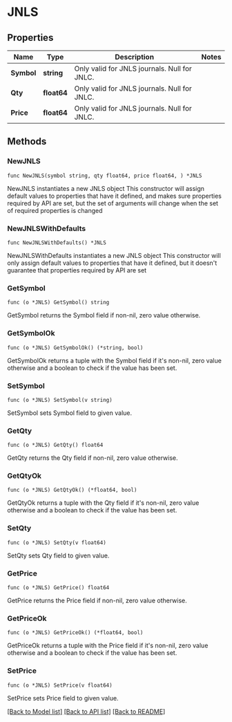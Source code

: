 # JNLS

## Properties

Name | Type | Description | Notes
------------ | ------------- | ------------- | -------------
**Symbol** | **string** | Only valid for JNLS journals. Null for JNLC. | 
**Qty** | **float64** | Only valid for JNLS journals. Null for JNLC. | 
**Price** | **float64** | Only valid for JNLS journals. Null for JNLC. | 

## Methods

### NewJNLS

`func NewJNLS(symbol string, qty float64, price float64, ) *JNLS`

NewJNLS instantiates a new JNLS object
This constructor will assign default values to properties that have it defined,
and makes sure properties required by API are set, but the set of arguments
will change when the set of required properties is changed

### NewJNLSWithDefaults

`func NewJNLSWithDefaults() *JNLS`

NewJNLSWithDefaults instantiates a new JNLS object
This constructor will only assign default values to properties that have it defined,
but it doesn't guarantee that properties required by API are set

### GetSymbol

`func (o *JNLS) GetSymbol() string`

GetSymbol returns the Symbol field if non-nil, zero value otherwise.

### GetSymbolOk

`func (o *JNLS) GetSymbolOk() (*string, bool)`

GetSymbolOk returns a tuple with the Symbol field if it's non-nil, zero value otherwise
and a boolean to check if the value has been set.

### SetSymbol

`func (o *JNLS) SetSymbol(v string)`

SetSymbol sets Symbol field to given value.


### GetQty

`func (o *JNLS) GetQty() float64`

GetQty returns the Qty field if non-nil, zero value otherwise.

### GetQtyOk

`func (o *JNLS) GetQtyOk() (*float64, bool)`

GetQtyOk returns a tuple with the Qty field if it's non-nil, zero value otherwise
and a boolean to check if the value has been set.

### SetQty

`func (o *JNLS) SetQty(v float64)`

SetQty sets Qty field to given value.


### GetPrice

`func (o *JNLS) GetPrice() float64`

GetPrice returns the Price field if non-nil, zero value otherwise.

### GetPriceOk

`func (o *JNLS) GetPriceOk() (*float64, bool)`

GetPriceOk returns a tuple with the Price field if it's non-nil, zero value otherwise
and a boolean to check if the value has been set.

### SetPrice

`func (o *JNLS) SetPrice(v float64)`

SetPrice sets Price field to given value.



[[Back to Model list]](../README.md#documentation-for-models) [[Back to API list]](../README.md#documentation-for-api-endpoints) [[Back to README]](../README.md)


